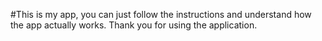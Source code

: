 #This is my app, you can just follow the instructions and understand how the app actually works. Thank you for using the application. 